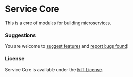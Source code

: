 # Service Core

This is a core of modules for building microservices.

### Suggestions

You are welcome to [suggest features](https://github.com/rarible/protocol/discussions) and [report bugs found](https://github.com/rarible/protocol/issues)!

### License

Service Core is available under the [MIT License](LICENSE.md).